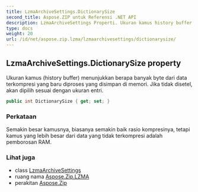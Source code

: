 ```yaml
---
title: LzmaArchiveSettings.DictionarySize
second_title: Aspose.ZIP untuk Referensi .NET API
description: LzmaArchiveSettings Properti. Ukuran kamus history buffer menunjukkan berapa banyak byte dari data terkompresi yang baru diproses yang disimpan di memori. Jika tidak disetel akan dipilih sesuai dengan ukuran entri.
type: docs
weight: 20
url: /id/net/aspose.zip.lzma/lzmaarchivesettings/dictionarysize/
---
```

## LzmaArchiveSettings.DictionarySize property

Ukuran kamus (history buffer) menunjukkan berapa banyak byte dari data terkompresi yang baru diproses yang disimpan di memori. Jika tidak disetel, akan dipilih sesuai dengan ukuran entri.

```csharp
public int DictionarySize { get; set; }
```

### Perkataan

Semakin besar kamusnya, biasanya semakin baik rasio kompresinya, tetapi kamus yang lebih besar dari data yang tidak terkompresi adalah pemborosan RAM.

### Lihat juga

* class [LzmaArchiveSettings](../)
* ruang nama [Aspose.Zip.LZMA](../../lzmaarchivesettings/)
* perakitan [Aspose.Zip](../../../)


